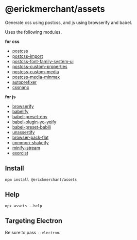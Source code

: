 # @erickmerchant/assets

Generate css using postcss, and js using browserify and babel.

Uses the following modules.

__for css__

- [postcss](http://postcss.org/)
- [postcss-import](https://github.com/postcss/postcss-import#readme)
- [postcss-font-family-system-ui](https://github.com/JLHwung/postcss-font-family-system-ui)
- [postcss-custom-properties](https://github.com/postcss/postcss-custom-properties)
- [postcss-custom-media](https://github.com/postcss/postcss-custom-media)
- [postcss-media-minmax](https://github.com/postcss/postcss-media-minmax)
- [autoprefixer](https://github.com/postcss/autoprefixer)
- [cssnano](http://cssnano.co/)

__for js__

- [browserify](http://browserify.org/)
- [babelify](https://github.com/babel/babelify)
- [babel-preset-env](https://github.com/babel/babel-preset-env)
- [babel-plugin-yo-yoify](https://github.com/goto-bus-stop/babel-plugin-yo-yoify#readme)
- [babel-preset-babili](https://github.com/babel/babili#readme)
- [unassertify](https://github.com/unassert-js/unassertify)
- [browser-pack-flat](https://github.com/goto-bus-stop/browser-pack-flat)
- [common-shakeify](https://github.com/goto-bus-stop/common-shakeify)
- [minify-stream](https://github.com/goto-bus-stop/minify-stream)
- [exorcist](https://github.com/thlorenz/exorcist)


## Install

```
npm install @erickmerchant/assets
```

## Help

```
npx assets --help
```

## Targeting Electron

Be sure to pass `--electron`.
